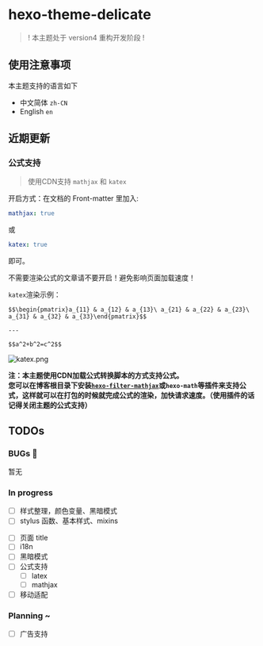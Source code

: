 # hexo-theme-delicate

> ! 本主题处于 version4 重构开发阶段 !

## 使用注意事项
本主题支持的语言如下
- 中文简体 `zh-CN`
- English `en`

## 近期更新
### 公式支持
> 使用CDN支持 `mathjax` 和 `katex`

开启方式：在文档的 Front-matter 里加入:
```yml
mathjax: true
```
或
```yml
katex: true
```
即可。

不需要渲染公式的文章请不要开启！避免影响页面加载速度！

`katex`渲染示例：
```katex
$$\begin{pmatrix}a_{11} & a_{12} & a_{13}\ a_{21} & a_{22} & a_{23}\ a_{31} & a_{32} & a_{33}\end{pmatrix}$$

---

$$a^2+b^2=c^2$$
```

![katex.png](https://s2.loli.net/2023/07/16/lcUwDYPa7IOnTQ8.png)

**注：本主题使用CDN加载公式转换脚本的方式支持公式。**  
**您可以在博客根目录下安装[`hexo-filter-mathjax`](https://github.com/next-theme/hexo-filter-mathjax)或`hexo-math`等插件来支持公式，这样就可以在打包的时候就完成公式的渲染，加快请求速度。（使用插件的话记得关闭主题的公式支持）**

## TODOs

### BUGs 🐛
暂无

### In progress
- [ ] 样式整理，颜色变量、黑暗模式
- [ ] stylus 函数、基本样式、mixins
<!-- - [ ] 代码块复制按钮，mac样式 -->
- [ ] 页面 title
- [ ] i18n
- [ ] 黑暗模式
- [ ] 公式支持
    - [ ] latex
    - [ ] mathjax
- [ ] 移动适配

### Planning ~
- [ ] 广告支持

